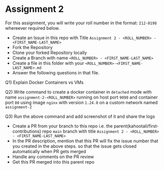 # Assignment 2

For this assignment, you will write your roll number in the format: `I12-0198` whereever required below.

- Create an Issue in this repo with Title `Assignment 2 - <ROLL_NUMBER> - <FIRST_NAME-LAST_NAME>`
- Fork the Repository
- Clone your forked Repository locally
- Create a Branch with name `<ROLL_NUMBER> - <FIRST_NAME-LAST_NAME>`
- Create a file in this folder with your `<ROLL_NUMBER>-<FIRST_NAME-LAST_NAME>.md`
- Answer the following questions in that file.

Q1) Explain Docker Containers vs VMs

Q2) Write command to create a docker container in `detached` mode with name `assignment-2-<ROLL_NUMBER>` running on host port `9090` and container port `80` using image `nginx` with version `1.24.0` on a custom network named `assignment-2`

Q3) Run the above command and add screenshot of it and share the logs

- Create a PR from your branch to this repo i.e. the parent(kahootali/first-contributions) repo `main` branch with title `Assignment 2 - <ROLL_NUMBER> - <FIRST_NAME-LAST_NAME>`
- In the PR description, mention that this PR will fix the issue number that you created in the above steps. so that the issue gets closed automatically when PR gets merged
- Handle any comments on the PR review
- Get this PR merged into this parent repo
